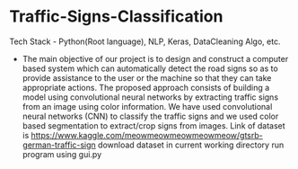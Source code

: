 # Traffic-Signs-Classification

Tech Stack - Python(Root language), NLP, Keras, DataCleaning Algo, etc.

- The main objective of our project is to design and
construct a computer based system which can automatically detect the road signs so as to provide assistance to the user or the machine so that they can take appropriate actions. The proposed approach consists of building a model using convolutional neural networks by extracting traffic signs from an image using color information. We have used convolutional neural networks (CNN) to classify the traffic signs and we used color based segmentation to extract/crop signs from images.
Link of dataset is https://www.kaggle.com/meowmeowmeowmeowmeow/gtsrb-german-traffic-sign
download dataset in current working directory
run program using gui.py



